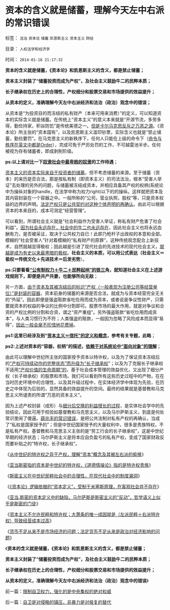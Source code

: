 # 资本的含义就是储蓄，理解今天左中右派的常识错误

标签： `法治` `资本论` `储蓄` `凯恩斯主义` `资本主义` `财经` 

目录： `人权法学和经济学`

时间： `2014-01-18 21:17:32`

**资本的含义就是储蓄，《资本论》和凯恩斯主义的含义，都是禁止储蓄；**

**资本主义封装了“储蓄投资而成为产权”，及社会主义鼓励牛二的民粹本质；**

**长子继承权在历史上的合理性，产权细分和股票交易和市场提供的效益提升；**

**从资本的定义，准确理解今天左中右派经济和法治（政治）观念中的错误；**



从资本是“为投资目的而冻结的私有财产（本来可用来消费）”的定义，可以知道资本的实际含义就是储蓄。在传统上“资本主义”的意义本来就是“开源节流，多劳多得，勤俭持家，积谷防饥”是传统美德之一。[但是卡尔马克思反斥之万恶之源](../../../2014/1/4/资本的定义，暴露马克思主张“白吃白喝，严惩工商”.md)。《资本论》所主张的“资本国有”，以及凯恩斯主义滥印钞票，实际含义也就是“禁止储蓄，勤俭要罚”。在马克思主义的新秩序下，任何人只能在上级的命令下（[命令与秩序在英文中都是Order](../../../2011/9/2/社会秩序（Order）即“等级阶层”“命令”和《自然法》的变迁.md)），完成可免于严厉处罚的工作，不可越雷池半步。任何被视为存有储蓄者，即成剥削阶级。

**ps:以上请对比一下[奴隶社会中最卑贱的奴隶](../../../2012/3/29/“奴隶制”不只是“奴役制”.md)的工作待遇**；

[资本主义的资本实际来自于投资者的储蓄](../../../2013/4/17/“储蓄”就是“资本逐利”,及“储蓄是否有利增长，还是有害”的哲学命题.md)，但不考虑储蓄的来源。至于储蓄（资本）的来历是否合法，那是按私有制（即资本主义）的司法法治，根本“受害人举证”去处理的另外的问题，与储蓄被冻结成资本，并相应具备其产权的权柄(系统论中为操纵对象的handle，在法学中称为权力right)以下的的操纵。这样就把资本及其内容封装在一个容器之中。一般所称的“公司，营业执照，股权”等，只是资本权益的边界的声明。[法定产权只是公共契约对这种个体声明的再确认](../../../2013/4/19/“私有制改革”一定要明确真实的含义.md)。由此可以根据资本的本来目的，成本可测定“经营管理”。

可以看到，所谓社会主义就是“社会利益作为受害人举证，称私有财产危害了社会利益”。[因为社会永远存在，社会中的牛二也永远存在](../../../2012/12/8/人性本私亦本恶的强盗本能.md)，因此社会主义也将永远血酬有力，是否被采证，取决于公共权力自已！此即乃枪杆子出政权的本意和全部。模糊的“社会受害人”针对着模糊的“私有财产的原罪”，这种传统观念配合上新技术，自然就越显得极权；因此越是引进了现代社会的先进技术的现代社会主义，[就越是成为有史以来最黑暗的极权](../../../2014/1/4/人类历史上政治最黑暗的20世纪，格申克龙“后发优势”.md)。**社会主义的本质，可以用公式表达（社会主义＝极权＝传统文化＋先进技术＝后发劣势**）。

**ps:只要看看[“公有制权力＋牛二＋民粹起哄”的铁三](http://blog.sina.com.cn/s/blog_cc521dde0101pnw1.html)角，就知道社会主义在上述游戏规则下，即便是共产共妻，也能够所向无敌**；

另一方面，[由于资本及其被冻结后的标识“产权（一般表现为注册公司等经营单位）”是封装的容器](../../../2013/12/27/四百年来无人尝试定义“资本”，及亚当斯密的资本概念.md)，资本前身的储蓄的来源是否合法，就成为与资本经营完全无关的“外延”。因此即便是强盗赃款省吃俭用而成为资本，或者说是争议性财产，只需要就资本的权益的争议的比例中分割即可。股票市场的最大作用，就是对争议和合资的产权比例的分割和合资，谓之“资产重组”。另外强盗赃款“省吃俭用而成资本”，与人类习惯行为不符；人类强盗的赃款，一般因为忽略了风险成本而显得“易得”，[因此一般会毫不珍惜地花费掉](../../../2012/7/7/监管是国王对社会的空手套白狼的抢劫.md)。

**ps1:这里已经涉及到“[资本主义＝信托”的定义和概念](../../../2012/11/24/把生机勃勃的中国经济，A股打压成大熊市，不容易！.md)，参考有关专题，此略**；

**ps2:上述对资本的“容器，权柄”的描述，[依赖于对系统论中“面向对象”的理解](../../../2012/3/14/面向对象的“科学发展观”.md)**；

由此可以理解中世纪所主张的国家授予资本以特许权，以及为了保证资本冻结后的[“产权可持续动作的完整状态”而升级为“长子继承权](../../../2013/12/5/“长子继承权，特许权”的封建及中国农村和南北战争.md)”；以及为了克服长子继承权不适用[“产权价值的生命周期”的](../../../2013/11/14/“炒作，投机”是生命周期很短的“新行业创业”的试错.md)，基于社会成本管理的效益优化，又出现了细分产权（长子继承权）的股票和市场。我们可以看到所有这些历史过程中的产物，在在当时历史环境中的合理性，以及其升级过程中，在实体经济学中体现为先验，在历史之中体现为后验的，显然具备的效益提升的空间。最终的结果就是基督教和马克思主义所谴责的所谓“万恶的资本主义”。

因为上述产权封装（成形）与[细分后交换的利益增长的过程](../../../2010/1/22/管理学向经济学靠拢“产权细分”.md)，是实体社会学中的先验结论，因此可用于校验如基督教和马克思主义，以及马尔萨斯主义，到底是何处常识里闹了傻逼。[薛兆丰的常识错误](../../../2013/9/21/绝大部分经济学家，不是荒谬的，就是邪恶的，或者没用的.md)，是把公共法制对私有产权的再确认，当成了“私权是国家授予的”；但是中世纪国家授予的大量权利中，很多是贵族特权，不是私有产权。基督教和马克思主义主张的是“劳工行会的长子继承权”，这是中世纪早期的经济状态；马尔萨斯主义是将本应自负盈亏的私有产权，变成了国家财政反而要补贴之的“特许权，长子继承权”。

《[从中世纪的特许权之异于产权，理解“资本”概念及其被左右派的偷换](../../../2013/12/24/理解“资本”概念，及其被社会主义者的偷换.md)》

《[亚当斯密指的资本是中世纪的特许权，《道德情操论》指的是特许权贵族](../../../2013/12/27/四百年来无人尝试定义“资本”，及亚当斯密的资本概念.md)》

《[斯密主义在中世纪民粹社会中的合理性，在现代社会中的制度漏洞](../../../2013/12/29/对亚当.斯密所认为的好社会的好制度的分析.md)》

《[《资本论》逻辑依据的“资本定义”，受制于米塞斯原理，在客观社会并不存在](../../../2014/1/2/《资本论》逻辑依据的“资本定义”，在客观社会中不存在.md)》

《[亚当.斯密的资本定义中的缺陷，马尔萨斯是斯密主义的“反动”，哲学语义上似乎是斯密的门徒](../../../2014/1/4/资本的定义，暴露马克思主张“白吃白喝，严惩工商”.md)》

《[资本主义不允许民粹和特许权；大萧条的唯一成因就是（左派民粹＋右派特许权）导致经营成本过高](../../../2014/1/10/资本主义不允许民粹，也不允许特许权；大萧条的唯一成因.md)》

《[货币不足从来不是市场经济的问题；法定货币不足从来是政治对经济影响的问题](../../../2014/1/11/从资本的定义，理解大萧条的成因，机理，过程.md)》

《**资本的含义就是储蓄，《资本论》和凯恩斯主义的含义，都是禁止储蓄；**

**资本主义封装了“储蓄投资而成为产权”，及社会主义鼓励牛二的民粹本质；**

**长子继承权在历史上的合理性，产权细分和股票交易和市场提供的效益提升；**

**从资本的定义，准确理解今天左中右派经济和法治（政治）观念中的错误**》



前一篇：[限制自卫权力，强化的是中央集权的绝对权威](../../../2014/1/18/限制自卫权力，强化的是中央集权的绝对权威.md)

后一篇：[自卫是对侵略的镇压，非暴力是对报复的替代](../../../2014/1/18/自卫是对侵略的镇压，非暴力是对报复的替代.md)